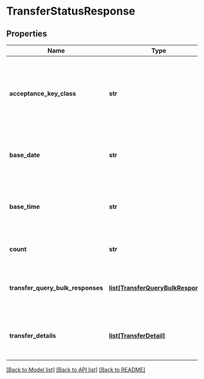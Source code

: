 # TransferStatusResponse

## Properties
Name | Type | Description | Notes
------------ | ------------- | ------------- | -------------
**acceptance_key_class** | **str** | 照会対象キー区分 半角数字 リクエストしたときと同じ内容 照会対象のキー 1：振込申請照会対象指定、2：振込一括照会対象指定  | 
**base_date** | **str** | 基準日 半角文字 振込照会明細情報を照会した基準日を示します YYYY-MM-DD形式  | 
**base_time** | **str** | 基準時刻 半角文字 振込照会明細情報を照会した基準時刻を示します HH:MM:SS+09:00形式  | 
**count** | **str** | 明細取得件数 半角数字 振込明細の件数  | 
**transfer_query_bulk_responses** | [**list[TransferQueryBulkResponse]**](TransferQueryBulkResponse.md) | 振込一括照会対象指定レスポンス 該当する情報が無い場合は項目自体を設定しません  | [optional] 
**transfer_details** | [**list[TransferDetail]**](TransferDetail.md) | 振込照会明細情報 振込照会明細情報のリスト 該当する情報が無い場合は空のリストを返却  | [optional] 

[[Back to Model list]](../README.md#documentation-for-models) [[Back to API list]](../README.md#documentation-for-api-endpoints) [[Back to README]](../README.md)


